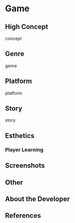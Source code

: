 # Game
## High Concept
concept
## Genre
genre
## Platform
platform
## Story
story
## Esthetics
### Player Learning
## Screenshots
## Other
## About the Developer
## References
